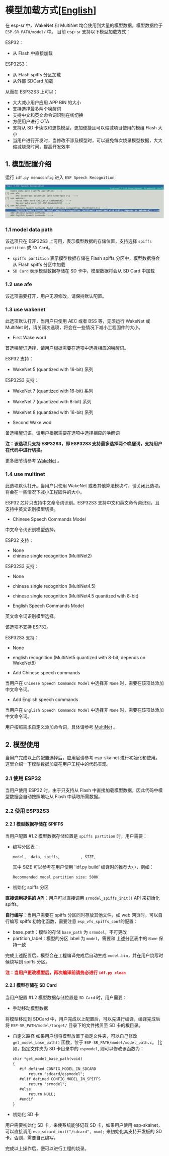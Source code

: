 # 模型加载方式[[English]](./README.md)

在 esp-sr 中，WakeNet 和 MultiNet 均会使用到大量的模型数据，模型数据位于 `ESP-SR_PATH/model/` 中。
目前 esp-sr 支持以下模型加载方式：

ESP32：

- 从 Flash 中直接加载

ESP32S3：  

- 从 Flash spiffs 分区加载
- 从外部 SDCard 加载

从而在 ESP32S3 上可以：

- 大大减小用户应用 APP BIN 的大小
- 支持选择最多两个唤醒词
- 支持中文和英文命令词识别在线切换
- 方便用户进行 OTA
- 支持从 SD 卡读取和更换模型，更加便捷且可以缩减项目使用的模组 Flash 大小
- 当用户进行开发时，当修改不涉及模型时，可以避免每次烧录模型数据，大大缩减烧录时间，提高开发效率

## 1. 模型配置介绍

运行 `idf.py menuconfig` 进入 `ESP Speech Recognition`:

![overview](../img/model-1.png)

### 1.1 model data path

该选项只在 ESP32S3 上可用，表示模型数据的存储位置，支持选择 `spiffs partition` 或 `SD Card`。

- `spiffs partition` 表示模型数据存储在 Flash spiffs 分区中，模型数据将会从 Flash spiffs 分区中加载
- `SD Card` 表示模型数据存储在 SD 卡中，模型数据将会从 SD Card 中加载

### 1.2 use afe

该选项需要打开，用户无须修改，请保持默认配置。

### 1.3 use wakenet

此选项默认打开，当用户只使用 AEC 或者 BSS 等，无须运行 WakeNet 或 MultiNet 时，请关闭次选项，将会在一些情况下减小工程固件的大小。

- First Wake word

 首选唤醒词选择，请用户根据需要在选项中选择相应的唤醒词。
 
 ESP32 支持：
 
 - WakeNet 5 (quantized with 16-bit) 系列
 
 ESP32S3 支持：
 
 - WakeNet 7 (quantized with 16-bit) 系列
 - WakeNet 7 (quantized with 8-bit) 系列
 - WakeNet 8 (quantized with 16-bit) 系列

- Second Wake wod

 备选唤醒词语，请用户根据需要在选项中选择相应的唤醒词  
 
 **注：该选项只支持 ESP32S3，即 ESP32S3 支持最多选择两个唤醒词，支持用户在代码中进行切换。**

更多细节请参考 [WakeNet](../wake_word_engine/README.md) 。
 
### 1.4 use multinet

此选项默认打开。当用户只使用 WakeNet 或者其他算法模块时，请关闭此选项，将会在一些情况下减小工程固件的大小。

ESP32 芯片只支持中文命令词识别。ESP32S3 支持中文和英文命令词识别，且支持中英文识别模型切换。

- Chinese Speech Commands Model

 中文命令词识别模型选择。  
 
 ESP32 支持：
 
 - None
 - chinese single recognition (MultiNet2)
 
 ESP32S3 支持：
 
 - None
 - chinese single recognition (MultiNet4.5)
 - chinese single recognition (MultiNet4.5 quantized with 8-bit)


- English Speech Commands Model

 英文命令词识别模型选择。  
 
 该选项不支持 ESP32。
 
 ESP32S3 支持：
 
 - None
 - english recognition (MultiNet5 quantized with 8-bit, depends on WakeNet8)


- Add Chinese speech commands

 当用户在 `Chinese Speech Commands Model` 中选择非 `None` 时，需要在该项处添加中文命令词。
 

- Add English speech commands

 当用户在 `English Speech Commands Model` 中选择非 `None` 时，需要在该项处添加中文命令词。

用户按照需求自定义添加命令词，具体请参考 [MultiNet](../speech_command_recognition/README.md) 。

## 2. 模型使用

当用户完成以上的配置选择后，应用层请参考 esp-skainet 进行初始化和使用。这里介绍一下模型数据加载在用户工程中的代码实现。

### 2.1 使用 ESP32

当用户使用 ESP32 时，由于只支持从 Flash 中直接加载模型数据，因此代码中模型数据会自动按照地址从 Flash 中读取所需数据。

### 2.2 使用 ESP32S3

#### 2.2.1 模型数据存储在 SPIFFS

当用户配置 #1.2 模型数据存储位置是 `spiffs partition` 时，用户需要：

- 编写分区表：

   ```
   model,  data, spiffs,         , SIZE,
   ```
   其中 SIZE 可以参考在用户使用 'idf.py build' 编译时的推荐大小，例如：
   
   ```
   Recommended model partition size: 500K
   ```
- 初始化 spiffs 分区
 
 **直接调用提供的 API**：用户可以直接调用 `srmodel_spiffs_init()` API 来初始化 spiffs。  
 
 **自行编写**：当用户需要在 spiffs 分区同时存放其他文件，如 web 网页时，可以自行编写 spiffs 初始化函数，需要注意 `esp_vfs_spiffs_conf`的配置：
 
 - base_path：模型的存储 `base_path` 为 `srmodel`，不可更改
 - partition_label：模型的分区 label 为 `model`，需要和 上述分区表中的 `Name` 保持一致
   
完成上述配置后，模型会在工程编译完成后自动生成 `model.bin`，并在用户烧写时候烧写到 spiffs 分区。  

**<font color=red>注：当用户更改模型后，再次编译前请务必进行 `idf.py clean`</font>**

#### 2.2.1 模型存储在 SD Card

当用户配置 #1.2 模型数据存储位置是 `SD Card` 时，用户需要：

- 手动移动模型数据

 将模型移动到 SDCard 中，用户完成以上配置后，可以先进行编译，编译完成后将 `ESP-SR_PATH/model/target/` 目录下的文件拷贝至 SD 卡的根目录。
 
- 自定义路径
 如果用户想将模型放置于指定文件夹，可以自己修改 `get_model_base_path()` 函数，位于 `ESP-SR_PATH/model/model_path.c`。
 比如，指定文件夹为 SD 卡目录中的 `espmodel`, 则可以修改该函数为：
 
     ```
     char *get_model_base_path(void)
    {
        #if defined CONFIG_MODEL_IN_SDCARD
            return "sdcard/espmodel";
        #elif defined CONFIG_MODEL_IN_SPIFFS
            return "srmodel";
        #else
            return NULL;
        #endif
    }
    ```
 
- 初始化 SD 卡

 用户需要初始化 SD 卡，来使系统能够记载 SD 卡，如果用户使用 esp-skainet，可以直接调用 `esp_sdcard_init("/sdcard", num);` 来初始化其支持开发板的 SD 卡。否则，需要自己编写。

完成以上操作后，便可以进行工程的烧录。